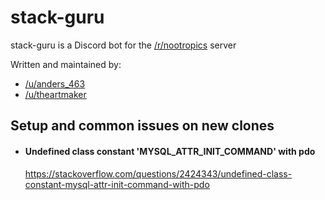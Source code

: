 # stack-guru

stack-guru is a Discord bot for the [/r/nootropics](https://www.reddit.com/r/nootropics) server

Written and maintained by:

  - [/u/anders_463](https://www.reddit.com/u/anders_463)
  - [/u/theartmaker](https://www.reddit.com/u/theartmaker)
  
  
## Setup and common issues on new clones

 * #### Undefined class constant 'MYSQL_ATTR_INIT_COMMAND' with pdo
   https://stackoverflow.com/questions/2424343/undefined-class-constant-mysql-attr-init-command-with-pdo
